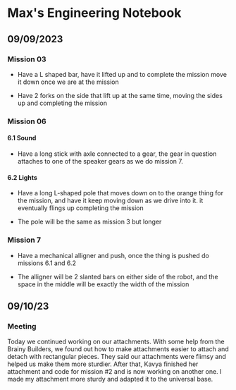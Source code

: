 # Max's Engineering Notebook

## 09/09/2023

### Mission 03

- Have a L shaped bar, have it lifted up and to complete the mission move it down once we are at the mission

- Have 2 forks on the side that lift up at the same time, moving the sides up and completing the mission

### Mission 06

#### 6.1 Sound

- Have a long stick with axle connected to a gear, the gear in question attaches to one of the speaker gears as we do mission 7.


#### 6.2 Lights

- Have a long L-shaped pole that moves down on to the orange thing for the mission, and have it keep moving down as we drive into it. it eventually flings up completing the mission

- The pole will be the same as mission 3 but longer

### Mission 7

- Have a mechanical alligner and push, once the thing is pushed do missions 6.1 and 6.2


- The alligner will be 2 slanted bars on either side of the robot, and the space in the middle will be exactly the width of the mission





## 09/10/23
### Meeting

 Today we continued working on our attachments. With some help from the Brainy Builders, we found out how to make attachments easier to attach and detach with rectangular pieces. They said our attachments were flimsy and helped us make them more sturdier. 
After that, Kavya finished her attachment and code for mission #2 and is now working on another one. I made my attachment more sturdy and adapted it to the universal base.
